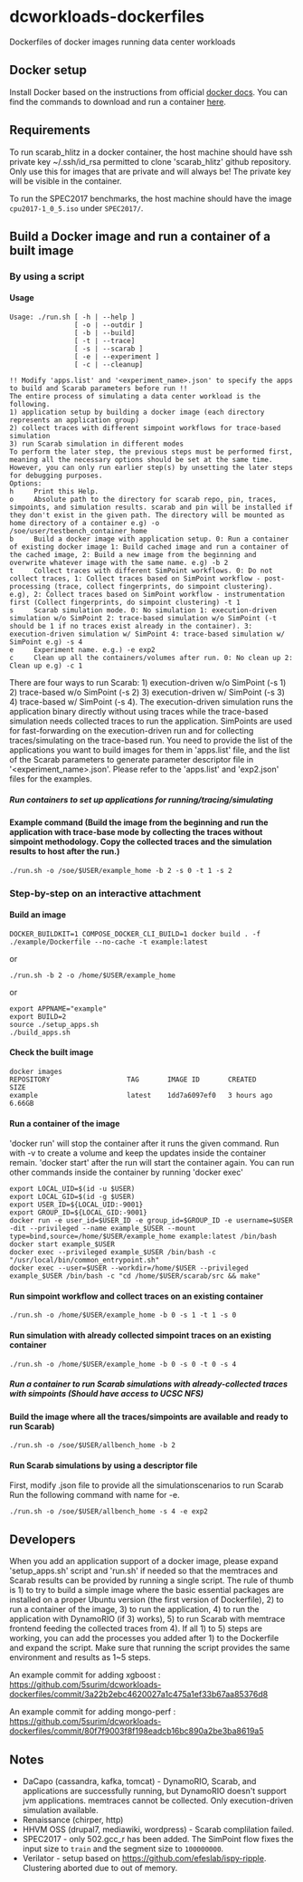 # dcworkloads-dockerfiles
Dockerfiles of docker images running data center workloads

## Docker setup
Install Docker based on the instructions from official [docker docs](https://docs.docker.com/get-docker/). You can find the commands to download and run a container [here](https://docs.docker.com/engine/reference/commandline/run/).

## Requirements
To run scarab_hlitz in a docker container, the host machine should have ssh private key ~/.ssh/id_rsa permitted to clone 'scarab_hlitz' github repository.
Only use this for images that are private and will always be! The private key will be visible in the container.

To run the SPEC2017 benchmarks, the host machine should have the image `cpu2017-1_0_5.iso` under `SPEC2017/`.

## Build a Docker image and run a container of a built image

### By using a script
#### Usage
```
Usage: ./run.sh [ -h | --help ]
                [ -o | --outdir ]
                [ -b | --build]
                [ -t | --trace]
                [ -s | --scarab ]
                [ -e | --experiment ]
                [ -c | --cleanup]

!! Modify 'apps.list' and '<experiment_name>.json' to specify the apps to build and Scarab parameters before run !!
The entire process of simulating a data center workload is the following.
1) application setup by building a docker image (each directory represents an application group)
2) collect traces with different simpoint workflows for trace-based simulation
3) run Scarab simulation in different modes
To perform the later step, the previous steps must be performed first, meaning all the necessary options should be set at the same time. However, you can only run earlier step(s) by unsetting the later steps for debugging purposes.
Options:
h     Print this Help.
o     Absolute path to the directory for scarab repo, pin, traces, simpoints, and simulation results. scarab and pin will be installed if they don't exist in the given path. The directory will be mounted as home directory of a container e.g) -o /soe/user/testbench_container_home
b     Build a docker image with application setup. 0: Run a container of existing docker image 1: Build cached image and run a container of the cached image, 2: Build a new image from the beginning and overwrite whatever image with the same name. e.g) -b 2
t     Collect traces with different SimPoint workflows. 0: Do not collect traces, 1: Collect traces based on SimPoint workflow - post-processing (trace, collect fingerprints, do simpoint clustering). e.g), 2: Collect traces based on SimPoint workflow - instrumentation first (Collect fingerprints, do simpoint clustering) -t 1
s     Scarab simulation mode. 0: No simulation 1: execution-driven simulation w/o SimPoint 2: trace-based simulation w/o SimPoint (-t should be 1 if no traces exist already in the container). 3: execution-driven simulation w/ SimPoint 4: trace-based simulation w/ SimPoint e.g) -s 4
e     Experiment name. e.g.) -e exp2
c     Clean up all the containers/volumes after run. 0: No clean up 2: Clean up e.g) -c 1
```
There are four ways to run Scarab: 1) execution-driven w/o SimPoint (-s 1) 2) trace-based w/o SimPoint (-s 2) 3) execution-driven w/ SimPoint (-s 3) 4) trace-based w/ SimPoint (-s 4). The execution-driven simulation runs the application binary directly without using traces while the trace-based simulation needs collected traces to run the application. SimPoints are used for fast-forwarding on the execution-driven run and for collecting traces/simulating on the trace-based run.
You need to provide the list of the applications you want to build images for them in 'apps.list' file, and the list of the Scarab parameters to generate parameter descriptor file in '<experiment_name>.json'. Please refer to the 'apps.list' and 'exp2.json' files for the examples.

##### Run containers to set up applications for running/tracing/simulating
#### Example command (Build the image from the beginning and run the application with trace-base mode by collecting the traces without simpoint methodology. Copy the collected traces and the simulation results to host after the run.)
```
./run.sh -o /soe/$USER/example_home -b 2 -s 0 -t 1 -s 2
```
### Step-by-step on an interactive attachment
#### Build an image
```
DOCKER_BUILDKIT=1 COMPOSE_DOCKER_CLI_BUILD=1 docker build . -f ./example/Dockerfile --no-cache -t example:latest
```
or
```
./run.sh -b 2 -o /home/$USER/example_home
```
or
```
export APPNAME="example"
export BUILD=2
source ./setup_apps.sh
./build_apps.sh
```

#### Check the built image
```
docker images
REPOSITORY                   TAG       IMAGE ID       CREATED        SIZE
example                      latest    1dd7a6097ef0   3 hours ago    6.66GB
```

#### Run a container of the image
'docker run' will stop the container after it runs the given command. Run with -v to create a volume and keep the updates inside the container remain. 'docker start' after the run will start the container again. You can run other commands inside the container by running 'docker exec'
```
export LOCAL_UID=$(id -u $USER)
export LOCAL_GID=$(id -g $USER)
export USER_ID=${LOCAL_UID:-9001}
export GROUP_ID=${LOCAL_GID:-9001}
docker run -e user_id=$USER_ID -e group_id=$GROUP_ID -e username=$USER -dit --privileged --name example_$USER --mount type=bind,source=/home/$USER/example_home example:latest /bin/bash
docker start example_$USER
docker exec --privileged example_$USER /bin/bash -c "/usr/local/bin/common_entrypoint.sh"
docker exec --user=$USER --workdir=/home/$USER --privileged example_$USER /bin/bash -c "cd /home/$USER/scarab/src && make"
```

#### Run simpoint workflow and collect traces on an existing container
```
./run.sh -o /home/$USER/example_home -b 0 -s 1 -t 1 -s 0
```

#### Run simulation with already collected simpoint traces on an existing container
```
./run.sh -o /home/$USER/example_home -b 0 -s 0 -t 0 -s 4
```

##### Run a container to run Scarab simulations with already-collected traces with simpoints (Should have access to UCSC NFS)
#### Build the image where all the traces/simpoints are available and ready to run Scarab)
```
./run.sh -o /soe/$USER/allbench_home -b 2
```
#### Run Scarab simulations by using a descriptor file
First, modify <experiment>.json file to provide all the simulationscenarios to run Scarab
Run the following command with <experiment> name for -e.
```
./run.sh -o /soe/$USER/allbench_home -s 4 -e exp2
```

## Developers
When you add an application support of a docker image, please expand 'setup_apps.sh' script and 'run.sh' if needed so that the memtraces and Scarab results can be provided by running a single script. The rule of thumb is 1) to try to build a simple image where the basic essential packages are installed on a proper Ubuntu version (the first version of Dockerfile), 2) to run a container of the image, 3) to run the application, 4) to run the application with DynamoRIO (if 3) works), 5) to run Scarab with memtrace frontend feeding the collected traces from 4). 
If all 1) to 5) steps are working, you can add the processes you added after 1) to the Dockerfile and expand the script. Make sure that running the script provides the same environment and results as 1~5 steps.

An example commit for adding xgboost : https://github.com/5surim/dcworkloads-dockerfiles/commit/3a22b2ebc4620027a1c475a1ef33b67aa85376d8

An example commit for adding mongo-perf : https://github.com/5surim/dcworkloads-dockerfiles/commit/80f7f9003f8f198eadcb16bc890a2be3ba8619a5

## Notes
* DaCapo (cassandra, kafka, tomcat) - DynamoRIO, Scarab, and applications are successfully running, but DynamoRIO doesn't support jvm applications. memtraces cannot be collected. Only execution-driven simulation available.
* Renaissance (chirper, http)
* HHVM OSS (drupal7, mediawiki, wordpress) - Scarab complilation failed.
* SPEC2017 - only 502.gcc_r has been added. The SimPoint flow fixes the input size to `train` and the segment size to `100000000`.
* Verilator - setup based on https://github.com/efeslab/ispy-ripple. Clustering aborted due to out of memory.
